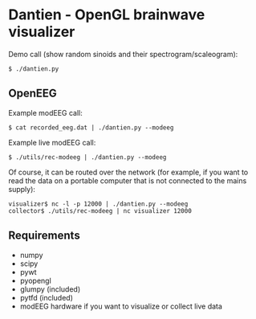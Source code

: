 Dantien - OpenGL brainwave visualizer
=====================================

Demo call (show random sinoids and their spectrogram/scaleogram):

    $ ./dantien.py


OpenEEG
-------

Example modEEG call:

    $ cat recorded_eeg.dat | ./dantien.py --modeeg

Example live modEEG call:

    $ ./utils/rec-modeeg | ./dantien.py --modeeg

Of course, it can be routed over the network (for example, if you want to read the data on a portable computer that is not connected to the mains supply):

    visualizer$ nc -l -p 12000 | ./dantien.py --modeeg
    collector$ ./utils/rec-modeeg | nc visualizer 12000


Requirements
------------

 * numpy
 * scipy
 * pywt
 * pyopengl
 * glumpy (included)
 * pytfd (included)
 * modEEG hardware if you want to visualize or collect live data

